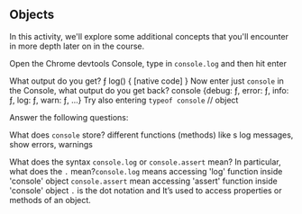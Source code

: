 ## Objects

In this activity, we'll explore some additional concepts that you'll encounter in more depth later on in the course.

Open the Chrome devtools Console, type in `console.log` and then hit enter

What output do you get?
ƒ log() { [native code] }
Now enter just `console` in the Console, what output do you get back?
console {debug: ƒ, error: ƒ, info: ƒ, log: ƒ, warn: ƒ, …}
Try also entering `typeof console` // object

Answer the following questions:

What does `console` store? different functions (methods) like s log messages, show errors, warnings

What does the syntax `console.log` or `console.assert` mean? In particular, what does the `.` mean?`console.log` means accessing 'log' function inside 'console' object
`console.assert` mean accessing 'assert' function inside 'console' object
`.` is the dot notation and It’s used to access properties or methods of an object.

